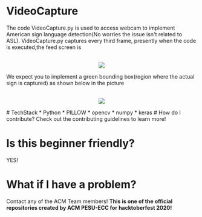 # VideoCapture
  The code VideoCapture.py is used to access webcam to implement American sign language detection(No worries the issue isn't related to ASL).
  VideoCapture.py captures every third frame, presently when the code is executed,the feed screen is
  <p align="center">
  <b></b>
    <br>
    <img src="https://github.com/jeff10joy/VideoCapture/blob/main/Assets/vc1.png/">
  </p>

  
  We expect you to implement a green bounding box(region where the actual sign is captured) as shown 
  below in the picture
  <p align="center">
  <b></b>
    <br>
    <img src="https://github.com/jeff10joy/VideoCapture/blob/main/Assets/vc2.png/">
</p>
# TechStack
  * Python
  * PILLOW
  * opencv
  * numpy 
  * keras
# How do I contribute?
  Check out the contributing guidelines to learn more!
  
# Is this beginner friendly?
  YES!
# What if I have a problem?
  Contact any of the ACM Team members!
  **This is one of the official repositories created by ACM PESU-ECC for hacktoberfest 2020!** 
